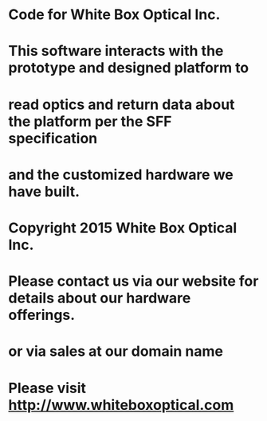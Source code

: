 # Code for White Box Optical Inc.
#
# This software interacts with the prototype and designed platform to
# read optics and return data about the platform per the SFF specification
# and the customized hardware we have built.
#
# Copyright 2015 White Box Optical Inc.
#
# Please contact us via our website for details about our hardware offerings.
# or via sales at our domain name
#
# Please visit http://www.whiteboxoptical.com
#

